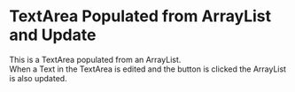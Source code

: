 TextArea Populated from ArrayList and Update
==================

This is a TextArea populated from an ArrayList.   
When a Text in the TextArea is edited and the button is clicked the ArrayList is also updated.
